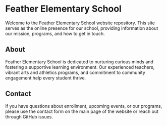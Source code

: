 # Feather Elementary School

Welcome to the Feather Elementary School website repository. This site serves as the online presence for our school, providing information about our mission, programs, and how to get in touch.

## About

Feather Elementary School is dedicated to nurturing curious minds and fostering a supportive learning environment. Our experienced teachers, vibrant arts and athletics programs, and commitment to community engagement help every student thrive.

## Contact

If you have questions about enrollment, upcoming events, or our programs, please use the contact form on the main page of the website or reach out through GitHub issues.
